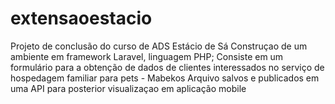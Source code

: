 # extensaoestacio
Projeto de conclusão do curso de ADS Estácio de Sá
Construçao de um ambiente em framework Laravel, linguagem PHP;
Consiste em um formulário para a obtenção de dados de clientes interessados no serviço de hospedagem familiar para pets - Mabekos
Arquivo salvos e publicados em uma API para posterior visualizaçao em aplicação mobile


